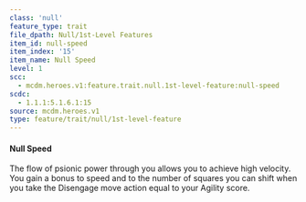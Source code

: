 ```yaml
---
class: 'null'
feature_type: trait
file_dpath: Null/1st-Level Features
item_id: null-speed
item_index: '15'
item_name: Null Speed
level: 1
scc:
  - mcdm.heroes.v1:feature.trait.null.1st-level-feature:null-speed
scdc:
  - 1.1.1:5.1.6.1:15
source: mcdm.heroes.v1
type: feature/trait/null/1st-level-feature
---
```


#### Null Speed

The flow of psionic power through you allows you to achieve high velocity. You gain a bonus to speed and to the number of squares you can shift when you take the Disengage move action equal to your Agility score.
